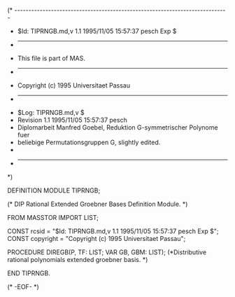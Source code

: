 (* ----------------------------------------------------------------------------
 * $Id: TIPRNGB.md,v 1.1 1995/11/05 15:57:37 pesch Exp $
 * ----------------------------------------------------------------------------
 * This file is part of MAS.
 * ----------------------------------------------------------------------------
 * Copyright (c) 1995 Universitaet Passau
 * ----------------------------------------------------------------------------
 * $Log: TIPRNGB.md,v $
 * Revision 1.1  1995/11/05 15:57:37  pesch
 * Diplomarbeit Manfred Goebel, Reduktion G-symmetrischer Polynome fuer
 * beliebige Permutationsgruppen G, slightly edited.
 *
 * ----------------------------------------------------------------------------
 *)

DEFINITION MODULE TIPRNGB;

(* DIP Rational Extended Groebner Bases Definition Module. *)

FROM MASSTOR	IMPORT	LIST;

CONST rcsid = "$Id: TIPRNGB.md,v 1.1 1995/11/05 15:57:37 pesch Exp $";
CONST copyright = "Copyright (c) 1995 Universitaet Passau";

PROCEDURE DIREGB(P, TF: LIST; VAR GB, GBM: LIST);
(*Distributive rational polynomials extended groebner basis. *)

END TIPRNGB.

(* -EOF- *)
